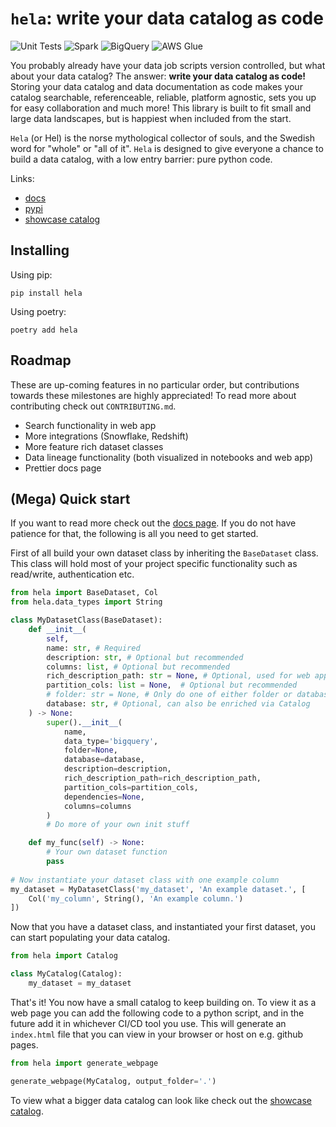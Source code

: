 # `hela`: write your data catalog as code
![Unit Tests](https://github.com/erikmunkby/hela/actions/workflows/unit_tests.yaml/badge.svg)
![Spark](https://github.com/erikmunkby/hela/actions/workflows/test_spark.yaml/badge.svg)
![BigQuery](https://github.com/erikmunkby/hela/actions/workflows/test_bigquery.yaml/badge.svg)
![AWS Glue](https://github.com/erikmunkby/hela/actions/workflows/test_aws_glue.yaml/badge.svg)

You probably already have your data job scripts version controlled, but what about your data catalog?
The answer: **write your data catalog as code!** Storing your data catalog and data documentation as code makes your catalog searchable, referenceable, reliable, platform agnostic, sets you up for easy collaboration and much more! 
This library is built to fit small and large data landscapes, but is happiest when included from the start.

`Hela` (or Hel) is the norse mythological collector of souls, and the Swedish word for "whole" or "all of it". `Hela`
is designed to give everyone a chance to build a data catalog, with a low entry barrier: pure python code.

Links:
* [docs](https://erikmunkby.github.io/hela/)
* [pypi](https://pypi.org/project/hela/)
* [showcase catalog](https://erikmunkby.github.io/hela-showcase/)

## Installing
Using pip:

`pip install hela`

Using poetry:

`poetry add hela`

## Roadmap
These are up-coming features in no particular order, but contributions towards these milestones are highly appreciated! To read more about contributing check out `CONTRIBUTING.md`.

* Search functionality in web app
* More integrations (Snowflake, Redshift)
* More feature rich dataset classes
* Data lineage functionality (both visualized in notebooks and web app)
* Prettier docs page


## (Mega) Quick start
If you want to read more check out the [docs page](https://erikmunkby.github.io/hela/). If you do not have patience for that, the following is all you need to get started.

First of all build your own dataset class by inheriting the `BaseDataset` class. This class will hold most of your project specific functionality such as read/write, authentication etc.

```python
from hela import BaseDataset, Col
from hela.data_types import String

class MyDatasetClass(BaseDataset):
    def __init__(
        self,
        name: str, # Required
        description: str, # Optional but recommended
        columns: list, # Optional but recommended
        rich_description_path: str = None, # Optional, used for web app
        partition_cols: list = None,  # Optional but recommended
        # folder: str = None, # Only do one of either folder or database
        database: str, # Optional, can also be enriched via Catalog
    ) -> None:
        super().__init__(
            name,
            data_type='bigquery',
            folder=None,
            database=database,
            description=description,
            rich_description_path=rich_description_path,
            partition_cols=partition_cols,
            dependencies=None,
            columns=columns
        )
        # Do more of your own init stuff

    def my_func(self) -> None:
        # Your own dataset function
        pass
        
# Now instantiate your dataset class with one example column
my_dataset = MyDatasetClass('my_dataset', 'An example dataset.', [
    Col('my_column', String(), 'An example column.')
])
```

Now that you have a dataset class, and instantiated your first dataset, you can start populating your
data catalog.

```python
from hela import Catalog

class MyCatalog(Catalog):
    my_dataset = my_dataset
```

That's it! You now have a small catalog to keep building on. To view it as a web page you can
add the following code to a python script, and in the future add it in whichever CI/CD tool you use.
This will generate an `index.html` file that you can view in your browser or host on e.g. github pages.

```python
from hela import generate_webpage

generate_webpage(MyCatalog, output_folder='.')
```

To view what a bigger data catalog can look like check out the [showcase catalog](https://erikmunkby.github.io/hela-showcase/).